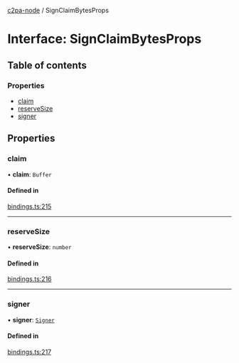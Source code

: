 [c2pa-node](../README.md) / SignClaimBytesProps

# Interface: SignClaimBytesProps

## Table of contents

### Properties

- [claim](SignClaimBytesProps.md#claim)
- [reserveSize](SignClaimBytesProps.md#reservesize)
- [signer](SignClaimBytesProps.md#signer)

## Properties

### claim

• **claim**: `Buffer`

#### Defined in

[bindings.ts:215](https://github.com/contentauth/c2pa-node/blob/bb7ea1e/js-src/bindings.ts#L215)

___

### reserveSize

• **reserveSize**: `number`

#### Defined in

[bindings.ts:216](https://github.com/contentauth/c2pa-node/blob/bb7ea1e/js-src/bindings.ts#L216)

___

### signer

• **signer**: [`Signer`](../README.md#signer)

#### Defined in

[bindings.ts:217](https://github.com/contentauth/c2pa-node/blob/bb7ea1e/js-src/bindings.ts#L217)
